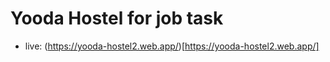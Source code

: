 # Yooda Hostel for job task

* live: (https://yooda-hostel2.web.app/)[https://yooda-hostel2.web.app/]